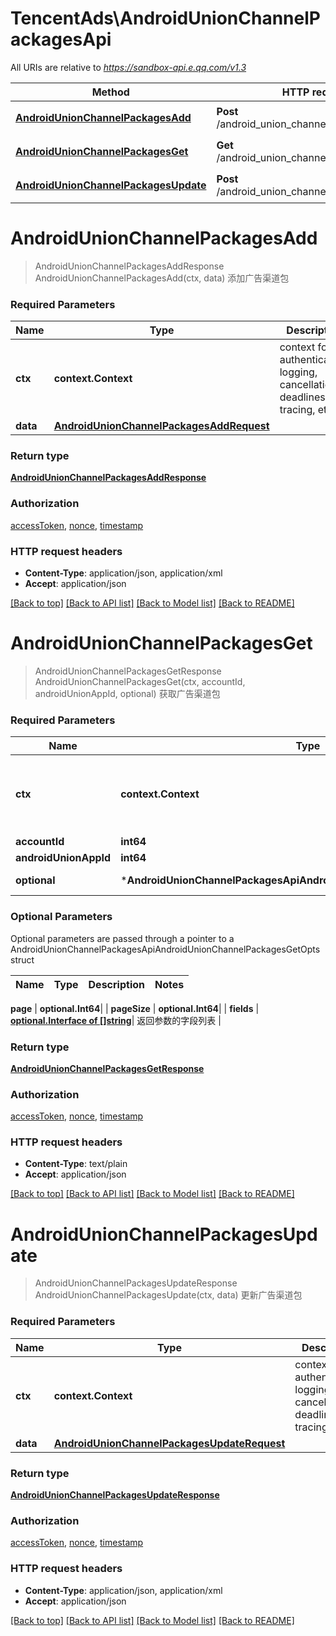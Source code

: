 # TencentAds\AndroidUnionChannelPackagesApi

All URIs are relative to *https://sandbox-api.e.qq.com/v1.3*

Method | HTTP request | Description
------------- | ------------- | -------------
[**AndroidUnionChannelPackagesAdd**](AndroidUnionChannelPackagesApi.md#AndroidUnionChannelPackagesAdd) | **Post** /android_union_channel_packages/add | 添加广告渠道包
[**AndroidUnionChannelPackagesGet**](AndroidUnionChannelPackagesApi.md#AndroidUnionChannelPackagesGet) | **Get** /android_union_channel_packages/get | 获取广告渠道包
[**AndroidUnionChannelPackagesUpdate**](AndroidUnionChannelPackagesApi.md#AndroidUnionChannelPackagesUpdate) | **Post** /android_union_channel_packages/update | 更新广告渠道包


# **AndroidUnionChannelPackagesAdd**
> AndroidUnionChannelPackagesAddResponse AndroidUnionChannelPackagesAdd(ctx, data)
添加广告渠道包

### Required Parameters

Name | Type | Description  | Notes
------------- | ------------- | ------------- | -------------
 **ctx** | **context.Context** | context for authentication, logging, cancellation, deadlines, tracing, etc.
  **data** | [**AndroidUnionChannelPackagesAddRequest**](AndroidUnionChannelPackagesAddRequest.md)|  | 

### Return type

[**AndroidUnionChannelPackagesAddResponse**](AndroidUnionChannelPackagesAddResponse.md)

### Authorization

[accessToken](../README.md#accessToken), [nonce](../README.md#nonce), [timestamp](../README.md#timestamp)

### HTTP request headers

 - **Content-Type**: application/json, application/xml
 - **Accept**: application/json

[[Back to top]](#) [[Back to API list]](../README.md#documentation-for-api-endpoints) [[Back to Model list]](../README.md#documentation-for-models) [[Back to README]](../README.md)

# **AndroidUnionChannelPackagesGet**
> AndroidUnionChannelPackagesGetResponse AndroidUnionChannelPackagesGet(ctx, accountId, androidUnionAppId, optional)
获取广告渠道包

### Required Parameters

Name | Type | Description  | Notes
------------- | ------------- | ------------- | -------------
 **ctx** | **context.Context** | context for authentication, logging, cancellation, deadlines, tracing, etc.
  **accountId** | **int64**|  | 
  **androidUnionAppId** | **int64**|  | 
 **optional** | ***AndroidUnionChannelPackagesApiAndroidUnionChannelPackagesGetOpts** | optional parameters | nil if no parameters

### Optional Parameters
Optional parameters are passed through a pointer to a AndroidUnionChannelPackagesApiAndroidUnionChannelPackagesGetOpts struct

Name | Type | Description  | Notes
------------- | ------------- | ------------- | -------------


 **page** | **optional.Int64**|  | 
 **pageSize** | **optional.Int64**|  | 
 **fields** | [**optional.Interface of []string**](string.md)| 返回参数的字段列表 | 

### Return type

[**AndroidUnionChannelPackagesGetResponse**](AndroidUnionChannelPackagesGetResponse.md)

### Authorization

[accessToken](../README.md#accessToken), [nonce](../README.md#nonce), [timestamp](../README.md#timestamp)

### HTTP request headers

 - **Content-Type**: text/plain
 - **Accept**: application/json

[[Back to top]](#) [[Back to API list]](../README.md#documentation-for-api-endpoints) [[Back to Model list]](../README.md#documentation-for-models) [[Back to README]](../README.md)

# **AndroidUnionChannelPackagesUpdate**
> AndroidUnionChannelPackagesUpdateResponse AndroidUnionChannelPackagesUpdate(ctx, data)
更新广告渠道包

### Required Parameters

Name | Type | Description  | Notes
------------- | ------------- | ------------- | -------------
 **ctx** | **context.Context** | context for authentication, logging, cancellation, deadlines, tracing, etc.
  **data** | [**AndroidUnionChannelPackagesUpdateRequest**](AndroidUnionChannelPackagesUpdateRequest.md)|  | 

### Return type

[**AndroidUnionChannelPackagesUpdateResponse**](AndroidUnionChannelPackagesUpdateResponse.md)

### Authorization

[accessToken](../README.md#accessToken), [nonce](../README.md#nonce), [timestamp](../README.md#timestamp)

### HTTP request headers

 - **Content-Type**: application/json, application/xml
 - **Accept**: application/json

[[Back to top]](#) [[Back to API list]](../README.md#documentation-for-api-endpoints) [[Back to Model list]](../README.md#documentation-for-models) [[Back to README]](../README.md)

